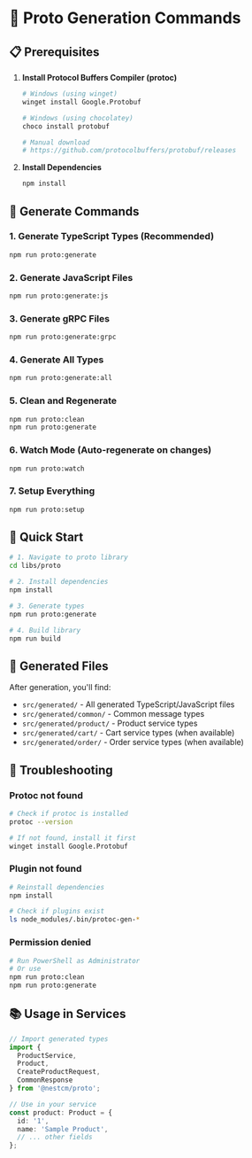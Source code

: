 # 🚀 Proto Generation Commands

## 📋 Prerequisites

1. **Install Protocol Buffers Compiler (protoc)**
   ```bash
   # Windows (using winget)
   winget install Google.Protobuf
   
   # Windows (using chocolatey)
   choco install protobuf
   
   # Manual download
   # https://github.com/protocolbuffers/protobuf/releases
   ```

2. **Install Dependencies**
   ```bash
   npm install
   ```

## 🔧 Generate Commands

### 1. **Generate TypeScript Types (Recommended)**
```bash
npm run proto:generate
```

### 2. **Generate JavaScript Files**
```bash
npm run proto:generate:js
```

### 3. **Generate gRPC Files**
```bash
npm run proto:generate:grpc
```

### 4. **Generate All Types**
```bash
npm run proto:generate:all
```

### 5. **Clean and Regenerate**
```bash
npm run proto:clean
npm run proto:generate
```

### 6. **Watch Mode (Auto-regenerate on changes)**
```bash
npm run proto:watch
```

### 7. **Setup Everything**
```bash
npm run proto:setup
```

## 🎯 Quick Start

```bash
# 1. Navigate to proto library
cd libs/proto

# 2. Install dependencies
npm install

# 3. Generate types
npm run proto:generate

# 4. Build library
npm run build
```

## 📁 Generated Files

After generation, you'll find:
- `src/generated/` - All generated TypeScript/JavaScript files
- `src/generated/common/` - Common message types
- `src/generated/product/` - Product service types
- `src/generated/cart/` - Cart service types (when available)
- `src/generated/order/` - Order service types (when available)

## 🚨 Troubleshooting

### Protoc not found
```bash
# Check if protoc is installed
protoc --version

# If not found, install it first
winget install Google.Protobuf
```

### Plugin not found
```bash
# Reinstall dependencies
npm install

# Check if plugins exist
ls node_modules/.bin/protoc-gen-*
```

### Permission denied
```bash
# Run PowerShell as Administrator
# Or use
npm run proto:clean
npm run proto:generate
```

## 📚 Usage in Services

```typescript
// Import generated types
import { 
  ProductService, 
  Product, 
  CreateProductRequest,
  CommonResponse 
} from '@nestcm/proto';

// Use in your service
const product: Product = {
  id: '1',
  name: 'Sample Product',
  // ... other fields
};
```
